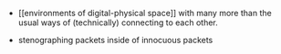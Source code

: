 - [[environments of digital-physical space]] with many more than the usual ways of (technically) connecting to each other.

- stenographing packets inside of innocuous packets